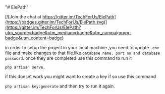 "# ElePath" 


[![Join the chat at https://gitter.im/TechForUs/ElePath](https://badges.gitter.im/TechForUs/ElePath.svg)](https://gitter.im/TechForUs/ElePath?utm_source=badge&utm_medium=badge&utm_campaign=pr-badge&utm_content=badge)


in order to setup the project in your local machine ,you need to update 
`.env` file and make changes to that file.like `database name, port no and database password`.
once they are completed use this command to run it 

`php artisan serve.`

if this doesnt work you might want to create a key if so use this command 

`php artisan key:generate` and then try to run it again.
